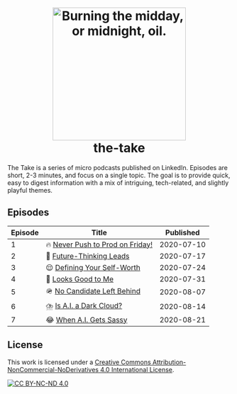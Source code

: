 <h1 align="center">
  <picture>
    <source media="(prefers-color-scheme: dark)" srcset="https://github.com/nallenscott/the-take/assets/11765848/c9ec1e3f-de3a-4dea-8dbd-b9009b3ebac0">
    <source media="(prefers-color-scheme: light)" srcset="https://github.com/nallenscott/the-take/assets/11765848/b2c1267a-cceb-4d2a-894f-f7c30431f99f">
    <img alt="Burning the midday, or midnight, oil." width="300" src="https://github.com/nallenscott/the-take/assets/11765848/b2c1267a-cceb-4d2a-894f-f7c30431f99f">
  </picture><br>
  the-take<br>
</h1>

The Take is a series of micro podcasts published on LinkedIn. Episodes are short, 2-3 minutes, and focus on a single topic. The goal is to provide quick, easy to digest information with a mix of intriguing, tech-related, and slightly playful themes.

## Episodes

| Episode | Title | Published |
| ------- | ----- | --------- |
| 1 | :fire: [Never Push to Prod on Friday!](./episodes/episode-001/) | 2020-07-10 |
| 2 | :crystal_ball: [Future-Thinking Leads](./episodes/episode-002/) | 2020-07-17 |
| 3 | :relieved: [Defining Your Self-Worth](./episodes/episode-003/) | 2020-07-24 |
| 4 | :see_no_evil: [Looks Good to Me](./episodes/episode-004/) | 2020-07-31 |
| 5 | :military_helmet: [No Candidate Left Behind](./episodes/episode-005/) | 2020-08-07 |
| 6 | :cloud_with_lightning_and_rain: [Is A.I. a Dark Cloud?](./episodes/episode-006/) | 2020-08-14 |
| 7 | :joy: [When A.I. Gets Sassy](./episodes/episode-007/) | 2020-08-21 |

## License

This work is licensed under a
[Creative Commons Attribution-NonCommercial-NoDerivatives 4.0 International License][cc-by-nc-nd].

[![CC BY-NC-ND 4.0][cc-by-nc-nd-image]][cc-by-nc-nd]

[cc-by-nc-nd]: http://creativecommons.org/licenses/by-nc-nd/4.0/
[cc-by-nc-nd-image]: https://licensebuttons.net/l/by-nc-nd/4.0/88x31.png

